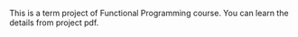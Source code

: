 This is a term project of Functional Programming course. You can learn the details from project pdf.